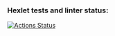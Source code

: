 ### Hexlet tests and linter status:
[![Actions Status](https://github.com/vladikKir/layout-designer-project-58/workflows/hexlet-check/badge.svg)](https://github.com/vladikKir/layout-designer-project-58/actions)